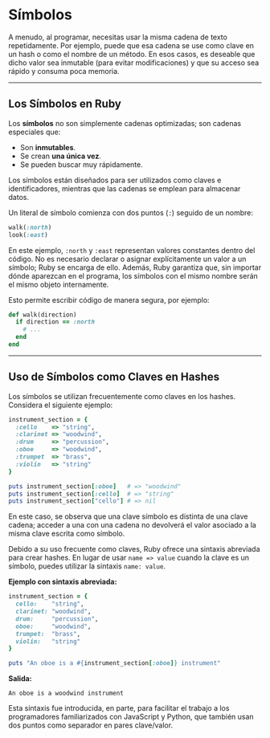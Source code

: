 
# Símbolos

A menudo, al programar, necesitas usar la misma cadena de texto repetidamente. Por ejemplo, puede que esa cadena se use como clave en un hash o como el nombre de un método. En esos casos, es deseable que dicho valor sea inmutable (para evitar modificaciones) y que su acceso sea rápido y consuma poca memoria.

---

## Los Símbolos en Ruby

Los **símbolos** no son simplemente cadenas optimizadas; son cadenas especiales que:

- Son **inmutables**.
- Se crean **una única vez**.
- Se pueden buscar muy rápidamente.

Los símbolos están diseñados para ser utilizados como claves e identificadores, mientras que las cadenas se emplean para almacenar datos.

Un literal de símbolo comienza con dos puntos (`:`) seguido de un nombre:

```ruby
walk(:north)
look(:east)
```

En este ejemplo, `:north` y `:east` representan valores constantes dentro del código. No es necesario declarar o asignar explícitamente un valor a un símbolo; Ruby se encarga de ello. Además, Ruby garantiza que, sin importar dónde aparezcan en el programa, los símbolos con el mismo nombre serán el mismo objeto internamente.

Esto permite escribir código de manera segura, por ejemplo:

```ruby
def walk(direction)
  if direction == :north
    # ...
  end
end
```

---

## Uso de Símbolos como Claves en Hashes

Los símbolos se utilizan frecuentemente como claves en los hashes. Considera el siguiente ejemplo:

```ruby
instrument_section = {
  :cello    => "string",
  :clarinet => "woodwind",
  :drum     => "percussion",
  :oboe     => "woodwind",
  :trumpet  => "brass",
  :violin   => "string"
}

puts instrument_section[:oboe]   # => "woodwind"
puts instrument_section[:cello]  # => "string"
puts instrument_section["cello"] # => nil
```

En este caso, se observa que una clave símbolo es distinta de una clave cadena; acceder a una con una cadena no devolverá el valor asociado a la misma clave escrita como símbolo.

Debido a su uso frecuente como claves, Ruby ofrece una sintaxis abreviada para crear hashes. En lugar de usar `name => value` cuando la clave es un símbolo, puedes utilizar la sintaxis `name: value`.

**Ejemplo con sintaxis abreviada:**

```ruby
instrument_section = {
  cello:    "string",
  clarinet: "woodwind",
  drum:     "percussion",
  oboe:     "woodwind",
  trumpet:  "brass",
  violin:   "string"
}

puts "An oboe is a #{instrument_section[:oboe]} instrument"
```

**Salida:**

```
An oboe is a woodwind instrument
```

Esta sintaxis fue introducida, en parte, para facilitar el trabajo a los programadores familiarizados con JavaScript y Python, que también usan dos puntos como separador en pares clave/valor.
